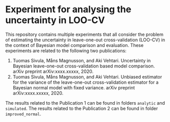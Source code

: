 # Experiment for analysing the uncertainty in LOO-CV

This repository contains multiple experiments that all consider the problem of estimating the uncertainty in leave-one-out cross-validation (LOO-CV) in the context of Bayesian model comparison and evaluation.
These experiments are related to the following two publications:

1. Tuomas Sivula, Måns Magnusson, and Aki Vehtari. Uncertainty in Bayesian leave-one-out cross-validation based model comparison. arXiv preprint arXiv:xxxx.xxxxx, 2020.
2. Tuomas Sivula, Måns Magnusson, and Aki Vehtari. Unbiased estimator for the variance of the leave-one-out cross-validation estimator for a Bayesian normal model with fixed variance. arXiv preprint arXiv:xxxx.xxxxx, 2020.

The results related to the Publication 1 can be found in folders `analytic` and `simulated`. The results related to the Publication 2 can be found in folder `improved_normal`.
